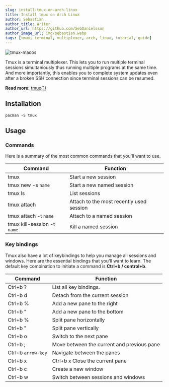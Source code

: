 ```yaml
---
slug: install-tmux-on-arch-linux
title: Install tmux on Arch Linux
author: Sebastian
author_title: Writer
author_url: https://github.com/SebDanielsson
author_image_url: img/sebastian.webp
tags: [tmux, terminal, multiplexer, arch, linux, tutorial, guide]
---
```


![tmux-macos](/img/tmux.webp)

Tmux is a terminal multiplexer. This lets you to run multiple terminal sessions simultaniously thus running multiple programs at the same time. And more importantly, this enables you to complete system updates even after a broken SSH connection since terminal sessions can be resumed.

<!--truncate-->

**Read more:** [tmux(1)](https://man7.org/linux/man-pages/man1/tmux.1.html)

## Installation
```shell
pacman -S tmux
```

## Usage

### Commands
Here is a summary of the most common commands that you'll want to use.

| Command                     | Function                                 |
| --------------------------- | ---------------------------------------- |
| tmux                        | Start a new session                      |
| tmux new -s `name`          | Start a new named session                |
| tmux ls                     | List sessions                            |
| tmux attach                 | Attach to the most recently used session |
| tmux attach -t `name`       | Attach to a named session                |
| tmux kill-session -t `name` | Kill a named session                     |

### Key bindings
Tmux also have a lot of keybindings to help you manage all sessions and windows. Here are the essential bindings that you'll want to learn. The default key combination to initiate a command is **Ctrl+b / control+b**.

| Command  | Function                                   |
| -------- | ------------------------------------------ |
| Ctrl+b ? | List all key bindings.                     |
| Ctrl-b d | Detach from the current session            |
| Ctrl+b % | Add a new pane to the right                |
| Ctrl+b " | Add a new pane to the bottom               |
| Ctrl+b % | Split pane horizontally                    |
| Ctrl+b " | Split pane vertically                      |
| Ctrl+b o | Switch to the next pane                    |
| Ctrl+b ; | Move between the current and previous pane |
| Ctrl+b `arrow-key` | Navigate between the panes       |
| Ctrl+b x | Ctrl+b x Close the current pane            |
| Ctrl-b c | Create a new window                        |
| Ctrl-b w | Switch between sessions and windows        |
